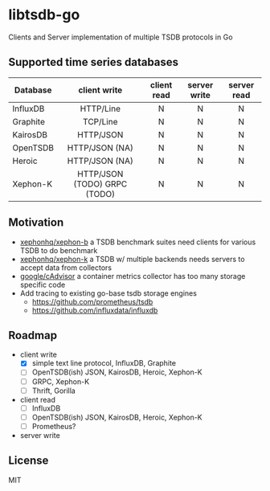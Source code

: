 # libtsdb-go

Clients and Server implementation of multiple TSDB protocols in Go

## Supported time series databases

| Database     | client write  | client read   | server write | server read |
| ------------ |:------:| :-----:| :----------: | :--: |
| InfluxDB     | HTTP/Line | N | N | N |
| Graphite     | TCP/Line | N | N | N |
| KairosDB | HTTP/JSON | N | N | N |
| OpenTSDB | HTTP/JSON (NA) | N | N | N |
| Heroic | HTTP/JSON (NA) | N | N | N |
| Xephon-K | HTTP/JSON (TODO) GRPC (TODO) | N | N | N |

## Motivation

- [xephonhq/xephon-b](https://github.com/xephonhq/xephon-b) a TSDB benchmark suites need clients for various TSDB to do benchmark
- [xephonhq/xephon-k](https://github.com/xephonhq/xephon-k) a TSDB w/ multiple backends needs servers to accept data from collectors
- [google/cAdvisor](https://github.com/google/cadvisor) a container metrics collector has too many storage specific code 
- Add tracing to existing go-base tsdb storage engines
  - https://github.com/prometheus/tsdb
  - https://github.com/influxdata/influxdb

## Roadmap

- client write
  - [x] simple text line protocol, InfluxDB, Graphite
  - [ ] OpenTSDB(ish) JSON, KairosDB, Heroic, Xephon-K
  - [ ] GRPC, Xephon-K
  - [ ] Thrift, Gorilla
- client read
  - [ ] InfluxDB
  - [ ] OpenTSDB(ish) JSON, KairosDB, Heroic, Xephon-K
  - [ ] Prometheus?
- server write

## License

MIT

